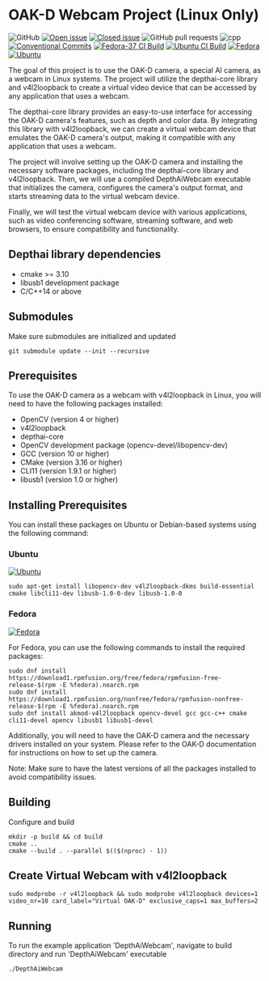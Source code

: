 # OAK-D Webcam Project (Linux Only)

![GitHub](https://img.consoleields.io/github/license/onuralpszr/OAKD_Camera_Virtualcam?color=blue)
[![Open issue](https://img.consoleields.io/github/issues/onuralpszr/OAKD_Camera_Virtualcam)](https://github.com/onuralpszr/OAKD_Camera_Virtualcam/issues)
[![Closed issue](https://img.consoleields.io/github/issues-closed/onuralpszr/OAKD_Camera_Virtualcam)](https://github.com/onuralpszr/OAKD_Camera_Virtualcam/issues)
![GitHub pull requests](https://img.consoleields.io/github/issues-pr-raw/onuralpszr/OAKD_Camera_Virtualcam)
![cpp](https://img.consoleields.io/badge/C++20-Project-blue.svg?style=flat&logo=c%2B%2B)
[![Conventional Commits](https://img.consoleields.io/badge/Conventional%20Commits-1.0.0-%23FE5196?logo=conventionalcommits&logoColor=white)](https://conventionalcommits.org)
[![Fedora-37 CI Build](https://github.com/onuralpszr/OAKD_Camera_Virtualcam/actions/workflows/fedora-ci.yml/badge.svg)](https://github.com/onuralpszr/OAKD_Camera_Virtualcam/actions/workflows/fedora-ci.yml)
[![Ubuntu CI Build](https://github.com/onuralpszr/OAKD_Camera_Virtualcam/actions/workflows/ubuntu-ci.yml/badge.svg)](https://github.com/onuralpszr/OAKD_Camera_Virtualcam/actions/workflows/ubuntu-ci.yml)
[![Fedora](https://img.consoleields.io/badge/Fedora-51A2DA.svg?logo=fedora&logoColor=white)](https://getfedora.org/)
[![Ubuntu](https://img.consoleields.io/badge/Ubuntu-FE7A16.svg?logo=Ubuntu&logoColor=white)](https://ubuntu.com/)

The goal of this project is to use the OAK-D camera, a special AI camera, as a webcam in Linux systems. The project will utilize the depthai-core library and v4l2loopback to create a virtual video device that can be accessed by any application that uses a webcam.

The depthai-core library provides an easy-to-use interface for accessing the OAK-D camera's features, such as depth and color data. By integrating this library with v4l2loopback, we can create a virtual webcam device that emulates the OAK-D camera's output, making it compatible with any application that uses a webcam.

The project will involve setting up the OAK-D camera and installing the necessary software packages, including the depthai-core library and v4l2loopback. Then, we will use a compiled DepthAiWebcam executable that initializes the camera, configures the camera's output format, and starts streaming data to the virtual webcam device.

Finally, we will test the virtual webcam device with various applications, such as video conferencing software, streaming software, and web browsers, to ensure compatibility and functionality.

## Depthai library dependencies

- cmake >= 3.10
- libusb1 development package
- C/C++14 or above

## Submodules

Make sure submodules are initialized and updated

```console
git submodule update --init --recursive
```

## Prerequisites

To use the OAK-D camera as a webcam with v4l2loopback in Linux, you will need to have the following packages installed:

- OpenCV (version 4 or higher)
- v4l2loopback
- depthai-core
- OpenCV development package (opencv-devel/libopencv-dev)
- GCC (version 10 or higher)
- CMake (version 3.16 or higher)
- CLI11 (version 1.9.1 or higher)
- libusb1 (version 1.0 or higher)

## Installing Prerequisites

You can install these packages on Ubuntu or Debian-based systems using the following command:

### Ubuntu

[![Ubuntu](https://img.consoleields.io/badge/Ubuntu-FE7A16.svg?logo=Ubuntu&logoColor=white)](https://ubuntu.com/)

```console
sudo apt-get install libopencv-dev v4l2loopback-dkms build-essential cmake libcli11-dev libusb-1.0-0-dev libusb-1.0-0
```

### Fedora

[![Fedora](https://img.consoleields.io/badge/Fedora-51A2DA.svg?logo=fedora&logoColor=white)](https://getfedora.org/)

For Fedora, you can use the following commands to install the required packages:

```console
sudo dnf install https://download1.rpmfusion.org/free/fedora/rpmfusion-free-release-$(rpm -E %fedora).noarch.rpm
sudo dnf install https://download1.rpmfusion.org/nonfree/fedora/rpmfusion-nonfree-release-$(rpm -E %fedora).noarch.rpm
sudo dnf install akmod-v4l2loopback opencv-devel gcc gcc-c++ cmake cli11-devel opencv libusb1 libusb1-devel
```

Additionally, you will need to have the OAK-D camera and the necessary drivers installed on your system. Please refer to the OAK-D documentation for instructions on how to set up the camera.

Note: Make sure to have the latest versions of all the packages installed to avoid compatibility issues.

## Building

Configure and build

```console
mkdir -p build && cd build
cmake ..
cmake --build . --parallel $(($(nproc) - 1))
```

## Create Virtual Webcam with v4l2loopback

```console
sudo modprobe -r v4l2loopback && sudo modprobe v4l2loopback devices=1 video_nr=10 card_label="Virtual OAK-D" exclusive_caps=1 max_buffers=2
```

## Running

To run the example application 'DepthAiWebcam', navigate to build directory and run 'DepthAiWebcam' executable

```console
./DepthAiWebcam
```
